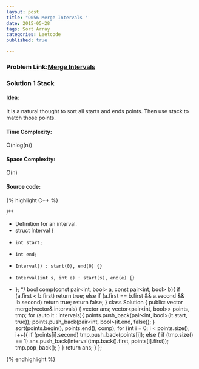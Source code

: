 ```yaml
---
layout: post
title: "Q056 Merge Intervals "
date: 2015-05-28
tags: Sort Array
categories: Leetcode
published: true

---
```

### Problem Link:[Merge Intervals ](https://leetcode.com/problems/merge-intervals/) 

### Solution 1 Stack

#### Idea:

It is a natural thought to sort all starts and ends points. Then use stack to match those points. 

#### Time Complexity:
O(nlog(n))

#### Space Complexity:
O(n)

#### Source code:
{% highlight C++ %}

/**
 * Definition for an interval.
 * struct Interval {
 *     int start;
 *     int end;
 *     Interval() : start(0), end(0) {}
 *     Interval(int s, int e) : start(s), end(e) {}
 * };
 */
bool comp(const pair<int, bool> a, const pair<int, bool> b){
    if (a.first < b.first)
        return true;
    else if (a.first == b.first && a.second && !b.second)
        return true;
    return false;
}
class Solution {
public:
    vector<Interval> merge(vector<Interval>& intervals) {
        vector<Interval> ans;
        vector<pair<int, bool>> points, tmp;
        for (auto it : intervals){
            points.push_back(pair<int, bool>(it.start, true));
            points.push_back(pair<int, bool>(it.end, false));
        }
        sort(points.begin(), points.end(), comp);
        for (int i = 0; i < points.size(); i++){
            if (points[i].second)
                tmp.push_back(points[i]);
            else {
                if (tmp.size() == 1)
                    ans.push_back(Interval(tmp.back().first, points[i].first));
                tmp.pop_back();
            }
        }
        return ans;
    }
};

{% endhighlight %}
